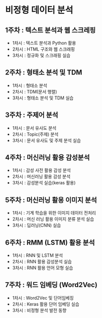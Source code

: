 # 비정형 데이터 분석

## 1주차 : 텍스트 분석과 웹 스크레핑
- 1차시 : 텍스트 분석과 Python 활용
- 2차시 : HTML 구조와 웹 스크래핑
- 3차시 : 정규화 및 스크래핑 실습

## 2주차 : 형태소 분석 및 TDM
- 1차시 : 형태소 분석
- 2차시 : TDM(문서 행렬)
- 3차시 : 형태소 분석 및 TDM 실습

## 3주차 : 주제어 분석
- 1차시 : 문서 유사도 분석
- 2차시 : Topic(주제) 분석
- 3차시 : 문서 유사도 및 주제 분석 실습

## 4주차 : 머신러닝 활용 감성분석
- 1차시 : 감성 사전 활용 감성 분석
- 2차시 : 머신러닝 활용 감성 분석
- 3차시 : 감성분석 실습(keras 활용)

## 5주차 : 머신러닝 활용 이미지 분석
- 1차시 : 기계 학습을 위한 이미지 데이터 전처리
- 2차시 : 머신 러닝 활용 이미지 분류 분석 실습
- 3차시 : 딥러닝(CNN) 실습

## 6주차 : RMM (LSTM) 활용 분석
- 1차시 : RNN 및 LSTM 분석
- 2차시 : RNN 활용 감성분석 실습
- 3차시 : RNN 활용 언어 모형 실습

## 7주차 : 워드 임베딩 (Word2Vec)
- 1차시 : Word2Vec 및 단어임베징
- 2차시 : Keras 활용 단어 임베딩 실습
- 3차시 : 비정형 분석 발전 동향

